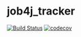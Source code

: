 # job4j_tracker

[![Build Status](https://travis-ci.com/Rogovolod/job4j_tracker.svg?branch=master)](https://travis-ci.com/Rogovolod/job4j_tracker) [![codecov](https://codecov.io/gh/Rogovolod/job4j_tracker/branch/master/graph/badge.svg)](https://codecov.io/gh/Rogovolod/job4j_tracker)